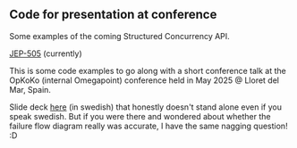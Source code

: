 ## Code for presentation at conference

Some examples of the coming Structured Concurrency API.

[JEP-505](https://openjdk.org/jeps/505) (currently)

This is some code examples to go along with a short conference talk at the OpKoKo (internal Omegapoint) conference held in May 2025 @ Lloret del Mar, Spain.

Slide deck [here](slidedeck.pdf) (in swedish) that honestly doesn't stand alone even if you speak swedish. 
But if you were there and wondered about whether the failure flow diagram really was accurate, I have the same nagging question! :D 
